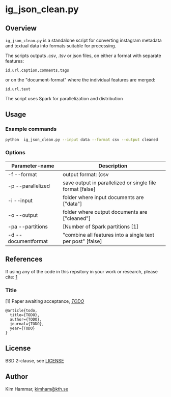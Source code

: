# ig_json_clean.py

## Overview

`ig_json_clean.py` is a standalone script for converting instagram metadata and textual data into formats suitable for processing.

The scripts outputs .csv, .tsv or json files, on either a format with separate features:

`id,url,caption,comments,tags`

or on the "document-format" where the individual features are merged:

`id,url,text`

The script uses Spark for parallelization and distribution

## Usage

### Example commands

```bash
python  ig_json_clean.py --input data --format csv --output cleaned
```

### Options

| Parameter-name   | Description                                                                   |
| -----            | -----------                                                                   |
| -f --format      | output format: (csv|tsv|json) ["tsv"]                                         |
| -p --parallelized| save output in parallelized or single file format [false]                     |
| -i --input       | folder where input documents are ["data"]                                     |
| -o --output      | folder where output documents are ["cleaned"]                                 |
| -pa --partitions | [Number of Spark partitions [1]                                          |
| -d --documentformat| "combine all features into a single text per post" [false]                  |

## References 

If using any of the code in this repsitory in your work or research, please cite: [1](TODO) 

### Title

[1] Paper awaiting acceptance, [*TODO*](link)

```
@article{todo,
  title={TODO},
  author={TODO},
  journal={TODO},
  year={TODO}
}
```

## License

BSD 2-clause, see [LICENSE](./LICENSE)

## Author

Kim Hammar, [kimham@kth.se](mailto:kimham@kth.se)